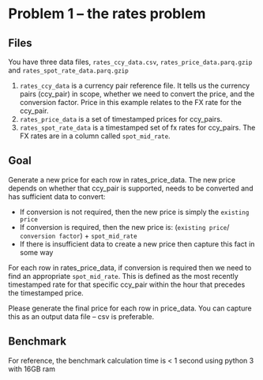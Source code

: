 # Problem 1 – the rates problem

## Files

You have three data files, `rates_ccy_data.csv`, `rates_price_data.parq.gzip` and `rates_spot_rate_data.parq.gzip`

1. `rates_ccy_data` is a currency pair reference file. It tells us the currency pairs (ccy_pair) in scope, whether we need to convert the price, and the conversion factor. Price in this example relates to the FX rate for the ccy_pair.
2. `rates_price_data` is a set of timestamped prices for ccy_pairs.
3. `rates_spot_rate_data` is a timestamped set of fx rates for ccy_pairs. The FX rates are in a column called `spot_mid_rate`.

## Goal

Generate a new price for each row in rates_price_data. The new price depends on whether that ccy_pair is supported, needs to be converted and has sufficient data to convert:

- If conversion is not required, then the new price is simply the `existing price`
- If conversion is required, then the new price is: (`existing price`/ `conversion factor`) + `spot_mid_rate`
- If there is insufficient data to create a new price then capture this fact in some way

For each row in rates_price_data, if conversion is required then we need to find an appropriate `spot_mid_rate`. This is defined as the most recently timestamped rate for that specific ccy_pair within the hour that precedes the timestamped price.

Please generate the final price for each row in price_data. You can capture this as an output data file – csv is preferable.

## Benchmark

For reference, the benchmark calculation time is < 1 second using python 3 with 16GB ram